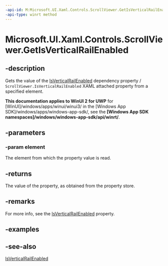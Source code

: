 ```yaml
---
-api-id: M:Microsoft.UI.Xaml.Controls.ScrollViewer.GetIsVerticalRailEnabled(Microsoft.UI.Xaml.DependencyObject)
-api-type: winrt method
---
```


<!-- Method syntax
public bool GetIsVerticalRailEnabled(Windows.UI.Xaml.DependencyObject element)
-->

# Microsoft.UI.Xaml.Controls.ScrollViewer.GetIsVerticalRailEnabled

## -description
Gets the value of the [IsVerticalRailEnabled](scrollviewer_isverticalrailenabled.md) dependency property / `ScrollViewer.IsVerticalRailEnabled` XAML attached property from a specified element.

**This documentation applies to WinUI 2 for UWP** for [WinUI]/windows/apps/winui/winui3/ in the [Windows App SDK]/windows/apps/windows-app-sdk/, see the **[Windows App SDK namespaces]/windows/windows-app-sdk/api/winrt/**.

## -parameters
### -param element
The element from which the property value is read.

## -returns
The value of the property, as obtained from the property store.

## -remarks
For more info, see the [IsVerticalRailEnabled](scrollviewer_isverticalrailenabled.md) property.

## -examples

## -see-also
[IsVerticalRailEnabled](scrollviewer_isverticalrailenabled.md)
